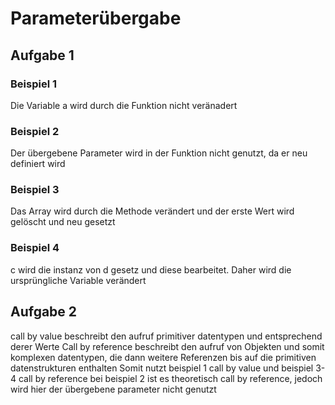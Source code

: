 # Parameterübergabe

## Aufgabe 1

### Beispiel 1

Die Variable a wird durch die Funktion nicht veränadert

### Beispiel 2

Der übergebene Parameter wird in der Funktion nicht genutzt, da er neu definiert wird

### Beispiel 3

Das Array wird durch die Methode verändert und der erste Wert wird gelöscht und neu gesetzt

### Beispiel 4

c wird die instanz von d gesetz und diese bearbeitet. Daher wird die ursprüngliche Variable verändert

## Aufgabe 2

call by value beschreibt den aufruf primitiver datentypen und entsprechend derer Werte
Call by reference beschreibt den aufruf von Objekten und somit komplexen datentypen, die dann weitere Referenzen bis auf
die primitiven datenstrukturen enthalten
Somit nutzt beispiel 1 call by value und beispiel 3-4 call by reference bei beispiel 2 ist es theoretisch call by
reference, jedoch wird hier der übergebene parameter nicht genutzt